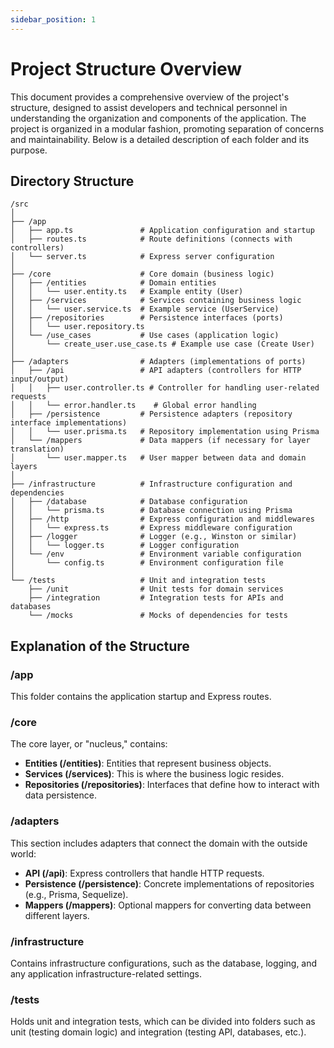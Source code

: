 ```yaml
---
sidebar_position: 1
---
```


# Project Structure Overview

This document provides a comprehensive overview of the project's structure, designed to assist developers and technical personnel in understanding the organization and components of the application. The project is organized in a modular fashion, promoting separation of concerns and maintainability. Below is a detailed description of each folder and its purpose.

## Directory Structure

```text
/src
│
├── /app
│   ├── app.ts               # Application configuration and startup
│   ├── routes.ts            # Route definitions (connects with controllers)
│   └── server.ts            # Express server configuration
│
├── /core                    # Core domain (business logic)
│   ├── /entities            # Domain entities
│   │   └── user.entity.ts   # Example entity (User)
│   ├── /services            # Services containing business logic
│   │   └── user.service.ts  # Example service (UserService)
│   ├── /repositories        # Persistence interfaces (ports)
│   │   └── user.repository.ts
│   └── /use_cases           # Use cases (application logic)
│       └── create_user.use_case.ts # Example use case (Create User)
│
├── /adapters                # Adapters (implementations of ports)
│   ├── /api                 # API adapters (controllers for HTTP input/output)
│   │   ├── user.controller.ts # Controller for handling user-related requests
│   │   └── error.handler.ts    # Global error handling
│   ├── /persistence         # Persistence adapters (repository interface implementations)
│   │   └── user.prisma.ts   # Repository implementation using Prisma
│   └── /mappers             # Data mappers (if necessary for layer translation)
│       └── user.mapper.ts   # User mapper between data and domain layers
│
├── /infrastructure          # Infrastructure configuration and dependencies
│   ├── /database            # Database configuration
│   │   └── prisma.ts        # Database connection using Prisma
│   ├── /http                # Express configuration and middlewares
│   │   └── express.ts       # Express middleware configuration
│   ├── /logger              # Logger (e.g., Winston or similar)
│   │   └── logger.ts        # Logger configuration
│   └── /env                 # Environment variable configuration
│       └── config.ts        # Environment configuration file
│
└── /tests                   # Unit and integration tests
    ├── /unit                # Unit tests for domain services
    ├── /integration         # Integration tests for APIs and databases
    └── /mocks               # Mocks of dependencies for tests
```

## Explanation of the Structure

### /app

This folder contains the application startup and Express routes.

### /core

The core layer, or "nucleus," contains:

- **Entities (/entities)**: Entities that represent business objects.
- **Services (/services)**: This is where the business logic resides.
- **Repositories (/repositories)**: Interfaces that define how to interact with data persistence.

### /adapters

This section includes adapters that connect the domain with the outside world:

- **API (/api)**: Express controllers that handle HTTP requests.
- **Persistence (/persistence)**: Concrete implementations of repositories (e.g., Prisma, Sequelize).
- **Mappers (/mappers)**: Optional mappers for converting data between different layers.

### /infrastructure

Contains infrastructure configurations, such as the database, logging, and any application infrastructure-related settings.

### /tests

Holds unit and integration tests, which can be divided into folders such as unit (testing domain logic) and integration (testing API, databases, etc.).
